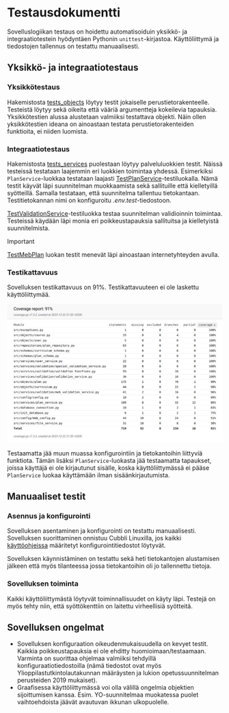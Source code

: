 # Testausdokumentti

Sovelluslogiikan testaus on hoidettu automatisoiduin yksikkö- ja integraatiotestein hyödyntäen Pythonin `unittest`-kirjastoa. Käyttöliittymä ja tiedostojen tallennus on testattu manuaalisesti.

## Yksikkö- ja integraatiotestaus

### Yksikkötestaus

Hakemistosta [tests_objects](/src/tests/test_objects/) löytyy testit jokaiselle perustietorakenteelle. Testeistä löytyy sekä oikeita että vääriä argumentteja kokeilevia tapauksia. Yksikkötestien alussa alustetaan valmiiksi testattava objekti. Näin ollen yksikkötestien ideana on ainoastaan testata perustietorakenteiden funktioita, ei niiden luomista.

### Integraatiotestaus

Hakemistosta [tests_services](/src/tests/test_services/) puolestaan löytyy palveluluokkien testit. Näissä testeissä testataan laajemmin eri luokkien toimintaa yhdessä. Esimerkiksi `PlanService`-luokkaa testataan laajasti [TestPlanService](/src/tests/test_services/plan_service_test.py)-testiluokalla. Nämä testit käyvät läpi suunnitelman muokkaamista sekä sallituille että kielletyillä syötteillä. Samalla testataan, että suunnitelma tallentuu tietokantaan. Testitietokannan nimi on konfiguroitu _.env.test_-tiedostoon.

[TestValidationService](/src/tests/test_services/validation_service_test.py)-testiluokka testaa suunnitelman validioinnin toimintaa. Testeissä käydään läpi monia eri poikkeustapauksia sallituitsa ja kielletyistä suunnitelmista. 

> [!IMPORTANT]
> [TestMebPlan](/src/tests/test_services/matriculation_examination_test.py) luokan testit menevät läpi ainoastaan internetyhteyden avulla.

### Testikattavuus

Sovelluksen testikattavuus on 91%. Testikattavuuteen ei ole laskettu käyttöliittymää.

![Testikattavuusraportti](kuvat/testauskattavuus.png)

Testaamatta jää muun muassa konfigurointiin ja tietokantoihin liittyviä funktiota. Tämän lisäksi `PlanService`-luokasta jää testaamatta tapaukset, joissa käyttäjä ei ole kirjautunut sisälle, koska käyttöliittymässä ei pääse `PlanService` luokaa käyttämään ilman sisäänkirjautumista.

## Manuaaliset testit

### Asennus ja konfigurointi

Sovelluksen asentaminen ja konfigurointi on testattu manuaalisesti. Sovelluksen suorittaminen onnistuu Cubbli Linuxilla, jos kaikki [käyttöohjeissa](/dokumentaatio/kayttoohje.md) määritetyt konfigurointitiedostot löytyvät.

Sovelluksen käynnistäminen on testattu sekä heti tietokantojen alustamisen jälkeen että myös tilanteessa jossa tietokantoihin oli jo tallennettu tietoja.

### Sovelluksen toiminta

Kaikki käyttöliittymästä löytyvät toiminnallisuudet on käyty läpi. Testejä on myös tehty niin, että syöttökenttiin on laitettu virheellisiä syötteitä. 


## Sovelluksen ongelmat

- Sovelluksen konfiguraation oikeudenmukaisuudella on kevyet testit. Kaikkia poikkeustapauksia ei ole ehditty huomioimaan/testaamaan. Varminta on suorittaa ohjelmaa valmiiksi tehdyillä konfiguraatiotiedostoilla (nämä tiedostot ovat myös Ylioppilastutkintolautakunnan määräysten ja lukion opetussuunnitelman perusteiden 2019 mukaiset). 
- Graafisessa käyttöliittymässä voi olla välillä ongelmia objektien sijoittumisen kanssa. Esim. YO-suunnitelmaa muokatessa puolet vaihtoehdoista jäävät avautuvan ikkunan ulkopuolelle.
